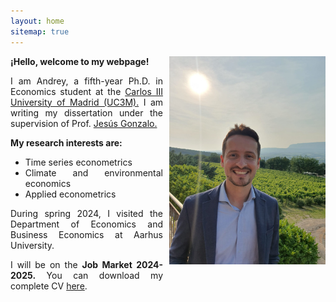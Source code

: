 ```yaml
---
layout: home
sitemap: true
---
```


<style>
  .profile-pic {
    float: right;
    width: 250px; /* Tamaño más pequeño para la imagen en escritorio */
    margin: 0 0 10px 10px;
  }

  @media screen and (max-width: 600px) {
    .profile-pic {
      float: none;
      display: block;
      margin: 0 auto 10px auto;
      width: 100%;
      max-width: 300px; /* Tamaño máximo de la imagen en móvil */
    }
    .content {
      clear: both;
    }
  }

  .content p,
  .content ul {
    text-align: justify;
  }
</style>

<img class="profile-pic" src="profile.jpg">

<div class="content">
  <p><strong>¡Hello, welcome to my webpage!</strong></p>
  <p> I am Andrey, a fifth-year Ph.D. in Economics student at the <a href="https://economia.uc3m.es/personal/ramos/" target="_blank">Carlos III University of Madrid (UC3M).</a> I am writing my dissertation under the supervision of Prof. <a href="https://www.eco.uc3m.es/~jgonzalo/" target="_blank">Jesús Gonzalo.</a></p>
  <p><strong> My research interests are:</strong></p>
  <ul>
    <li> Time series econometrics</li>
    <li> Climate and environmental economics</li>
    <li> Applied econometrics</li>
  </ul>
  <p>During spring 2024, I visited the Department of Economics and Business Economics at Aarhus University.</p>
  <p>I will be on the <strong>Job Market 2024-2025.</strong> You can download my complete CV <a href="CV_AndreyRamos.pdf" target="_blank">here</a>.</p>
</div>

